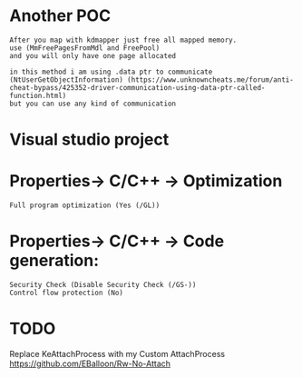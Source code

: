 # Another POC
    After you map with kdmapper just free all mapped memory.
    use (MmFreePagesFromMdl and FreePool) 
    and you will only have one page allocated

    in this method i am using .data ptr to communicate (NtUserGetObjectInformation) (https://www.unknowncheats.me/forum/anti-cheat-bypass/425352-driver-communication-using-data-ptr-called-function.html)
    but you can use any kind of communication


# Visual studio project
# Properties-> C/C++ -> Optimization
    Full program optimization (Yes (/GL))
# Properties-> C/C++ -> Code generation:
    Security Check (Disable Security Check (/GS-))
    Control flow protection (No)


# TODO

Replace KeAttachProcess with my Custom AttachProcess    
    https://github.com/EBalloon/Rw-No-Attach

